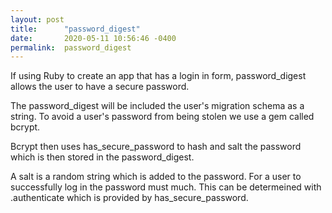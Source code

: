 ```yaml
---
layout: post
title:      "password_digest"
date:       2020-05-11 10:56:46 -0400
permalink:  password_digest
---
```



If using Ruby to create an app that has a login in form, password_digest allows the user to have a secure password. 

The password_digest will be included the user's migration schema as a string. To avoid a user's password from being stolen we use a gem called bcrypt. 

Bcrypt then uses has_secure_password to hash and salt the password which is then stored in the password_digest. 

A salt is a random string which is added to the password. For a user to successfully log in the password must much. This can be determeined with .authenticate which is provided by has_secure_password. 
